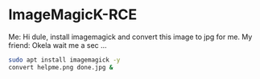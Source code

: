 # ImageMagicK-RCE
Me: Hi dule, install imagemagick and convert this image to jpg for me.
My friend: Okela wait me a sec ...
```sh
sudo apt install imagemagick -y
convert helpme.png done.jpg &
```
